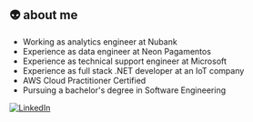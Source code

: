 ## 👽 about me
- Working as analytics engineer at Nubank
- Experience as data engineer at Neon Pagamentos
- Experience as technical support engineer at Microsoft
- Experience as full stack .NET developer at an IoT company
- AWS Cloud Practitioner Certified
- Pursuing a bachelor's degree in Software Engineering

[![LinkedIn](https://img.shields.io/badge/LinkedIn-%230077B5.svg?logo=linkedin&logoColor=white)](https://linkedin.com/in/noahlaudano)


<!-- Proudly created with GPRM ( https://gprm.itsvg.in ) -->
